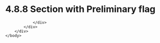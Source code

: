 <html dir="LTR" xmlns:mshelp="http://msdn.microsoft.com/mshelp" xmlns:ddue="http://ddue.schemas.microsoft.com/authoring/2003/5" xmlns:xlink="http://www.w3.org/1999/xlink" xmlns:tool="http://www.microsoft.com/tooltip">
    <head>
        <meta http-equiv="Content-Type" content="text/html; CHARSET=utf-8"></meta>
        <meta name="save" content="history"></meta>
        <title>4.8.8 Section with Preliminary flag</title>
        <xml>
            <mshelp:toctitle title="4.8.8 Section with Preliminary flag"></mshelp:toctitle>
            <mshelp:rltitle title="[MS-CANARYBLOCK]: Section with Preliminary flag"></mshelp:rltitle>
            <mshelp:keyword index="A" term="a19cef3c-0994-4fad-b514-b6bbf79aa790"></mshelp:keyword>
            <mshelp:attr name="DCSext.ContentType" value="open specification"></mshelp:attr>
            <mshelp:attr name="AssetID" value="a19cef3c-0994-4fad-b514-b6bbf79aa790"></mshelp:attr>
            <mshelp:attr name="TopicType" value="kbRef"></mshelp:attr>
            <mshelp:attr name="DCSext.Title" value="[MS-CANARYBLOCK]: Section with Preliminary flag" />
        </xml>
    </head>
    <body>
        <div id="header">
            <h1 class="heading">4.8.8 Section with Preliminary flag</h1>
        </div>
        <div id="mainSection">
            <div id="mainBody">
                <div id="allHistory" class="saveHistory"></div>
                <div id="sectionSection0" class="section" name="collapseableSection">
                    


                </div>
            </div>
        </div>
    </body>
</html>